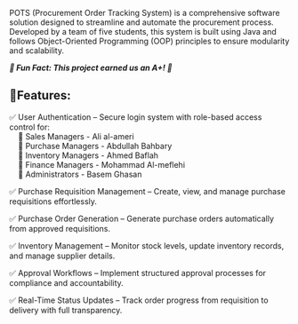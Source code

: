 POTS (Procurement Order Tracking System) is a comprehensive software solution designed to streamline and automate the procurement process. Developed by a team of five students, this system is built using Java and follows Object-Oriented Programming (OOP) principles to ensure modularity and scalability.

*__📌 Fun Fact: This project earned us an A+! 🎉__*


<h2 align="left">🚀Features:</h2>

✅ User Authentication – Secure login system with role-based access control for: <br>
    🔹 Sales Managers - Ali al-ameri <br>
    🔹 Purchase Managers - Abdullah Bahbary <br>
    🔹 Inventory Managers - Ahmed Baflah  <br>
    🔹 Finance Managers - Mohammad Al-meflehi <br>
    🔹 Administrators - Basem Ghasan <br>

✅ Purchase Requisition Management – Create, view, and manage purchase requisitions effortlessly.

✅ Purchase Order Generation – Generate purchase orders automatically from approved requisitions.

✅ Inventory Management – Monitor stock levels, update inventory records, and manage supplier details.

✅ Approval Workflows – Implement structured approval processes for compliance and accountability.

✅ Real-Time Status Updates – Track order progress from requisition to delivery with full transparency.
